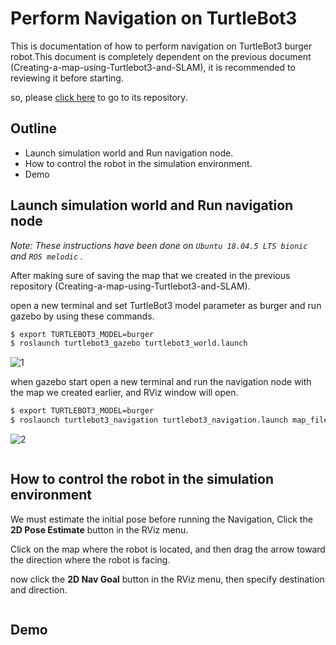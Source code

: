 # Perform Navigation on TurtleBot3


This is documentation of how to perform navigation on TurtleBot3 burger robot.This document is completely dependent on the previous document (Creating-a-map-using-Turtlebot3-and-SLAM), it is recommended to reviewing it before starting.


so, please [click here](https://github.com/AlolyanRoaa/Creating-a-map-using-Turtlebot3-and-SLAM) to go to its repository.


## Outline


- Launch simulation world and Run navigation node.
- How to control the robot in the simulation environment.
- Demo


## Launch simulation world and Run navigation node


*Note: These instructions have been done on `Ubuntu 18.04.5 LTS bionic` and `ROS melodic` .* 

After making sure of saving the map that we created in the previous repository (Creating-a-map-using-Turtlebot3-and-SLAM).


open a new terminal and set TurtleBot3 model parameter as burger and run gazebo by using these commands.


```bash
$ export TURTLEBOT3_MODEL=burger
$ roslaunch turtlebot3_gazebo turtlebot3_world.launch
```

![1]()


when gazebo start open a new terminal and run the navigation node with the map we created earlier, and RViz window will open.


```bash
$ export TURTLEBOT3_MODEL=burger
$ roslaunch turtlebot3_navigation turtlebot3_navigation.launch map_file:=$HOME/map.yaml
```

![2]()


![]()


## How to control the robot in the simulation environment


We must estimate the initial pose before running the Navigation, Click the **2D Pose Estimate** button in the RViz menu.


Click on the map where the robot is located, and then drag the arrow toward the direction where the robot is facing.


now click the **2D Nav Goal** button in the RViz menu, then specify destination and direction.

![]()


## Demo


![]()













